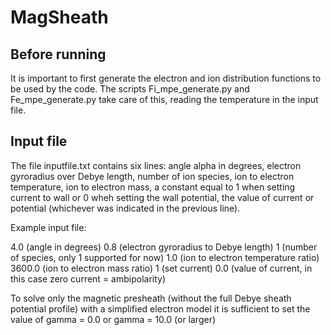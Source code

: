 # MagSheath
## Before running
It is important to first generate the electron and ion distribution functions to be used by the code.
The scripts Fi_mpe_generate.py and Fe_mpe_generate.py take care of this, reading the temperature in the input file.

## Input file
The file inputfile.txt contains six lines: angle alpha in degrees, electron gyroradius over Debye length, number of ion species, ion to electron temperature, ion to electron mass, a constant equal to 1 when setting current to wall or 0 wheh setting the wall potential, the value of current or potential (whichever was indicated in the previous line).

Example input file:

4.0 (angle in degrees)
0.8 (electron gyroradius to Debye length)
1 (number of species, only 1 supported for now)
1.0 (ion to electron temperature ratio)
3600.0 (ion to electron mass ratio)
1 (set current)
0.0 (value of current, in this case zero current = ambipolarity)

To solve only the magnetic presheath (without the full Debye sheath potential profile) with a simplified electron model it is sufficient to set the value of gamma = 0.0 or gamma = 10.0 (or larger)

